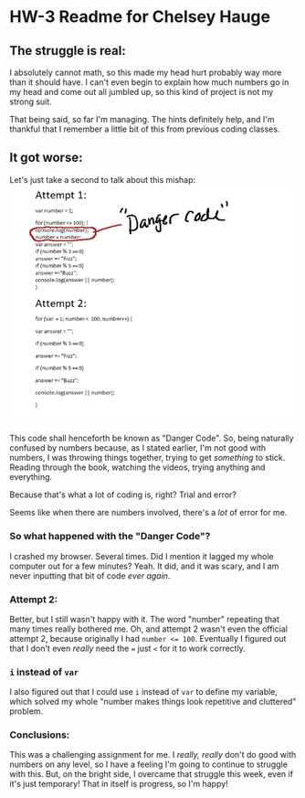 # HW-3 Readme for Chelsey Hauge

## The struggle is real:
I absolutely cannot math, so this made my head hurt probably way more than it should have. I can't even begin to explain how much numbers go in my head and come out all jumbled up, so this kind of project is not my strong suit.

That being said, so far I'm managing. The hints definitely help, and I'm thankful that I remember a little bit of this from previous coding classes.

## It got worse:

Let's just take a second to talk about this mishap:
![I messed up BAD:](./dangercode.png)

This code shall henceforth be known as "Danger Code".
So, being naturally confused by numbers because, as I stated earlier, I'm not good with numbers, I was throwing things together, trying to get *something* to stick. Reading through the book, watching the videos, trying anything and everything.

Because that's what a lot of coding is, right? Trial and error?

Seems like when there are numbers involved, there's a *lot* of error for me.

### So what happened with the "Danger Code"?
I crashed my browser. Several times. Did I mention it lagged my whole computer out for a few minutes? Yeah. It did, and it was scary, and I am never inputting that bit of code *ever again*.

### Attempt 2:
Better, but I still wasn't happy with it. The word "number" repeating that many times really bothered me. Oh, and attempt 2 wasn't even the official attempt 2, because originally I had `number <= 100`. Eventually I figured out that I don't even *really* need the `=` just `<` for it to work correctly.

### `i` instead of `var`
I also figured out that I could use `i` instead of `var` to define my variable, which solved my whole "number makes things look repetitive and cluttered" problem.

### Conclusions:
This was a challenging assignment for me. I *really, really* don't do good with numbers on any level, so I have a feeling I'm going to continue to struggle with this. But, on the bright side, I overcame that struggle this week, even if it's just temporary!
That in itself is progress, so I'm happy!
